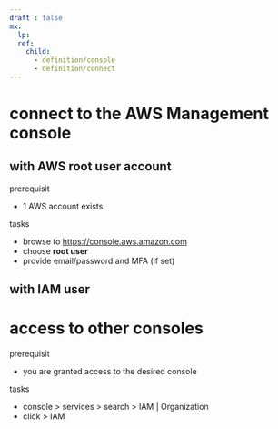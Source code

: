 ```yaml
---
draft : false
mx:
  lp:
  ref:
    child:
      - definition/console
      - definition/connect
---
```


# connect to the AWS Management console

## with AWS root user account
prerequisit
- 1 AWS account exists

tasks
- browse to https://console.aws.amazon.com
- choose **root user**
- provide email/password and MFA (if set)

## with IAM user

# access to other consoles
prerequisit
- you are granted access to the desired console

tasks
- console > services > search > IAM | Organization
- click > IAM 

